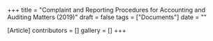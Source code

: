 +++
title = "Complaint and Reporting Procedures for Accounting and Auditing Matters (2019)"
draft = false
tags = ["Documents"]
date = ""

[Article]
contributors = []
gallery = []
+++